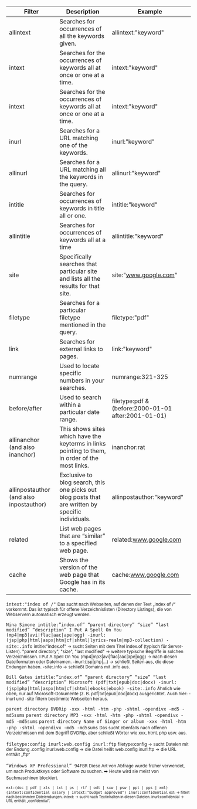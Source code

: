 | Filter    | Description                                                     | Example               |
|-----------|-----------------------------------------------------------------|-----------------------|
| allintext | Searches for occurrences of all the keywords given.             | allintext:"keyword"   |
| intext    | Searches for the occurrences of keywords all at once or one at a time. | intext:"keyword"      |
| intext | Searches for the occurrences of keywords all at once or one at a time. | intext:"keyword"|
| inurl | Searches for a URL matching one of the keywords. | inurl:"keyword"|
| allinurl | Searches for a URL matching all the keywords in the query. | allinurl:"keyword"|
| intitle | Searches for occurrences of keywords in title all or one. | intitle:"keyword"|
| allintitle | Searches for occurrences of keywords all at a time | allintitle:"keyword"|
| site | Specifically searches that particular site and lists all the results for that site. | site:"www.google.com"|
| filetype | Searches for a particular filetype mentioned in the query. | filetype:"pdf"|
| link | Searches for external links to pages. | link:"keyword"|
| numrange | Used to locate specific numbers in your searches. | numrange:321-325|
| before/after | Used to search within a particular date range. | filetype:pdf & (before:2000-01-01 after:2001-01-01)|
| allinanchor (and also inanchor) | This shows sites which have the keyterms in links pointing to them, in order of the most links. | inanchor:rat|
| allinpostauthor (and also inpostauthor) | Exclusive to blog search, this one picks out blog posts that are written by specific individuals. |  allinpostauthor:"keyword"|
| related | List web pages that are “similar” to a specified web page. | related:www.google.com|
|cache | Shows the version of the web page that Google has in its cache. | cache:www.google.com|


```intext:"index of /"```
<small>Das sucht nach Webseiten, auf denen der Text „index of /“ vorkommt.
Das ist typisch für offene Verzeichnislisten (Directory Listings), die von Webservern automatisch erzeugt werden.</small>

```Nina Simone intitle:”index.of” “parent directory” “size” “last modified” “description” I Put A Spell On You (mp4|mp3|avi|flac|aac|ape|ogg) -inurl:(jsp|php|html|aspx|htm|cf|shtml|lyrics-realm|mp3-collection) -site:.info```
<small>intitle:"index.of" → sucht Seiten mit dem Titel index.of (typisch für Server-Listen).
"parent directory", "size", "last modified" → weitere typische Begriffe in solchen Verzeichnissen.
I Put A Spell On You (mp4|mp3|avi|flac|aac|ape|ogg) → nach diesen Dateiformaten oder Dateinamen.
-inurl:(jsp|php|...) → schließt Seiten aus, die diese Endungen haben.
-site:.info → schließt Domains mit .info aus.</small>

```Bill Gates intitle:”index.of” “parent directory” “size” “last modified” “description” Microsoft (pdf|txt|epub|doc|docx) -inurl:(jsp|php|html|aspx|htm|cf|shtml|ebooks|ebook) -site:.info```
<small>Ähnlich wie oben, nur auf Microsoft-Dokumente (z. B. pdf|txt|epub|doc|docx) ausgerichtet.
Auch hier: -inurl und -site filtern bestimmte Webseiten heraus.</small>

```parent directory DVDRip -xxx -html -htm -php -shtml -opendivx -md5 -md5sums```
```parent directory MP3 -xxx -html -htm -php -shtml -opendivx -md5 -md5sums```
```parent directory Name of Singer or album -xxx -html -htm -php -shtml -opendivx -md5 -md5sums```
<small>Das sucht ebenfalls nach offenen Verzeichnissen mit dem Begriff DVDRip, aber schließt Wörter wie xxx, html, php usw. aus.</small>

```filetype:config inurl:web.config inurl:ftp```
<small>filetype:config → sucht Dateien mit der Endung .config
inurl:web.config → die Datei heißt web.config
inurl:ftp → die URL enthält „ftp“</small>

```“Windows XP Professional” 94FBR```
<small>Diese Art von Abfrage wurde früher verwendet, um nach Produktkeys oder Software zu suchen.
➡️ Heute wird sie meist von Suchmaschinen blockiert.

```ext:(doc | pdf | xls | txt | ps | rtf | odt | sxw | psw | ppt | pps | xml) (intext:confidential salary | intext:"budget approved") inurl:confidential```
<small>ext: → filtert nach bestimmten Dateiendungen.
intext: → sucht nach Textinhalten in diesen Dateien.
inurl:confidential → URL enthält „confidential“.</small>

